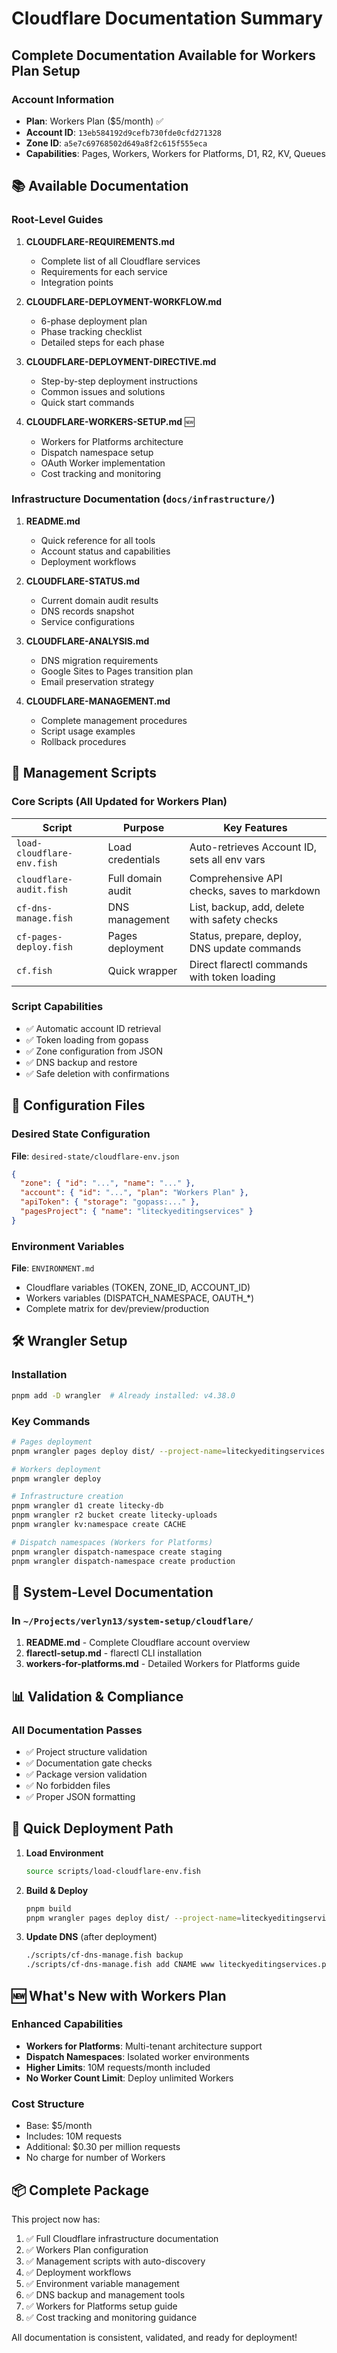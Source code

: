 # Cloudflare Documentation Summary

## Complete Documentation Available for Workers Plan Setup

### Account Information
- **Plan**: Workers Plan ($5/month) ✅
- **Account ID**: `13eb584192d9cefb730fde0cfd271328`
- **Zone ID**: `a5e7c69768502d649a8f2c615f555eca`
- **Capabilities**: Pages, Workers, Workers for Platforms, D1, R2, KV, Queues

## 📚 Available Documentation

### Root-Level Guides
1. **CLOUDFLARE-REQUIREMENTS.md**
   - Complete list of all Cloudflare services
   - Requirements for each service
   - Integration points

2. **CLOUDFLARE-DEPLOYMENT-WORKFLOW.md**
   - 6-phase deployment plan
   - Phase tracking checklist
   - Detailed steps for each phase

3. **CLOUDFLARE-DEPLOYMENT-DIRECTIVE.md**
   - Step-by-step deployment instructions
   - Common issues and solutions
   - Quick start commands

4. **CLOUDFLARE-WORKERS-SETUP.md** 🆕
   - Workers for Platforms architecture
   - Dispatch namespace setup
   - OAuth Worker implementation
   - Cost tracking and monitoring

### Infrastructure Documentation (`docs/infrastructure/`)
1. **README.md**
   - Quick reference for all tools
   - Account status and capabilities
   - Deployment workflows

2. **CLOUDFLARE-STATUS.md**
   - Current domain audit results
   - DNS records snapshot
   - Service configurations

3. **CLOUDFLARE-ANALYSIS.md**
   - DNS migration requirements
   - Google Sites to Pages transition plan
   - Email preservation strategy

4. **CLOUDFLARE-MANAGEMENT.md**
   - Complete management procedures
   - Script usage examples
   - Rollback procedures

## 🔧 Management Scripts

### Core Scripts (All Updated for Workers Plan)

| Script | Purpose | Key Features |
|--------|---------|-------------|
| `load-cloudflare-env.fish` | Load credentials | Auto-retrieves Account ID, sets all env vars |
| `cloudflare-audit.fish` | Full domain audit | Comprehensive API checks, saves to markdown |
| `cf-dns-manage.fish` | DNS management | List, backup, add, delete with safety checks |
| `cf-pages-deploy.fish` | Pages deployment | Status, prepare, deploy, DNS update commands |
| `cf.fish` | Quick wrapper | Direct flarectl commands with token loading |

### Script Capabilities
- ✅ Automatic account ID retrieval
- ✅ Token loading from gopass
- ✅ Zone configuration from JSON
- ✅ DNS backup and restore
- ✅ Safe deletion with confirmations

## 🔐 Configuration Files

### Desired State Configuration
**File**: `desired-state/cloudflare-env.json`
```json
{
  "zone": { "id": "...", "name": "..." },
  "account": { "id": "...", "plan": "Workers Plan" },
  "apiToken": { "storage": "gopass:..." },
  "pagesProject": { "name": "liteckyeditingservices" }
}
```

### Environment Variables
**File**: `ENVIRONMENT.md`
- Cloudflare variables (TOKEN, ZONE_ID, ACCOUNT_ID)
- Workers variables (DISPATCH_NAMESPACE, OAUTH_*)
- Complete matrix for dev/preview/production

## 🛠️ Wrangler Setup

### Installation
```bash
pnpm add -D wrangler  # Already installed: v4.38.0
```

### Key Commands
```bash
# Pages deployment
pnpm wrangler pages deploy dist/ --project-name=liteckyeditingservices

# Workers deployment
pnpm wrangler deploy

# Infrastructure creation
pnpm wrangler d1 create litecky-db
pnpm wrangler r2 bucket create litecky-uploads
pnpm wrangler kv:namespace create CACHE

# Dispatch namespaces (Workers for Platforms)
pnpm wrangler dispatch-namespace create staging
pnpm wrangler dispatch-namespace create production
```

## 📍 System-Level Documentation

### In `~/Projects/verlyn13/system-setup/cloudflare/`
1. **README.md** - Complete Cloudflare account overview
2. **flarectl-setup.md** - flarectl CLI installation
3. **workers-for-platforms.md** - Detailed Workers for Platforms guide

## 📊 Validation & Compliance

### All Documentation Passes
- ✅ Project structure validation
- ✅ Documentation gate checks
- ✅ Package version validation
- ✅ No forbidden files
- ✅ Proper JSON formatting

## 🚀 Quick Deployment Path

1. **Load Environment**
   ```bash
   source scripts/load-cloudflare-env.fish
   ```

2. **Build & Deploy**
   ```bash
   pnpm build
   pnpm wrangler pages deploy dist/ --project-name=liteckyeditingservices
   ```

3. **Update DNS** (after deployment)
   ```bash
   ./scripts/cf-dns-manage.fish backup
   ./scripts/cf-dns-manage.fish add CNAME www liteckyeditingservices.pages.dev
   ```

## 🆕 What's New with Workers Plan

### Enhanced Capabilities
- **Workers for Platforms**: Multi-tenant architecture support
- **Dispatch Namespaces**: Isolated worker environments
- **Higher Limits**: 10M requests/month included
- **No Worker Count Limit**: Deploy unlimited Workers

### Cost Structure
- Base: $5/month
- Includes: 10M requests
- Additional: $0.30 per million requests
- No charge for number of Workers

## 📦 Complete Package

This project now has:
1. ✅ Full Cloudflare infrastructure documentation
2. ✅ Workers Plan configuration
3. ✅ Management scripts with auto-discovery
4. ✅ Deployment workflows
5. ✅ Environment variable management
6. ✅ DNS backup and management tools
7. ✅ Workers for Platforms setup guide
8. ✅ Cost tracking and monitoring guidance

All documentation is consistent, validated, and ready for deployment!
